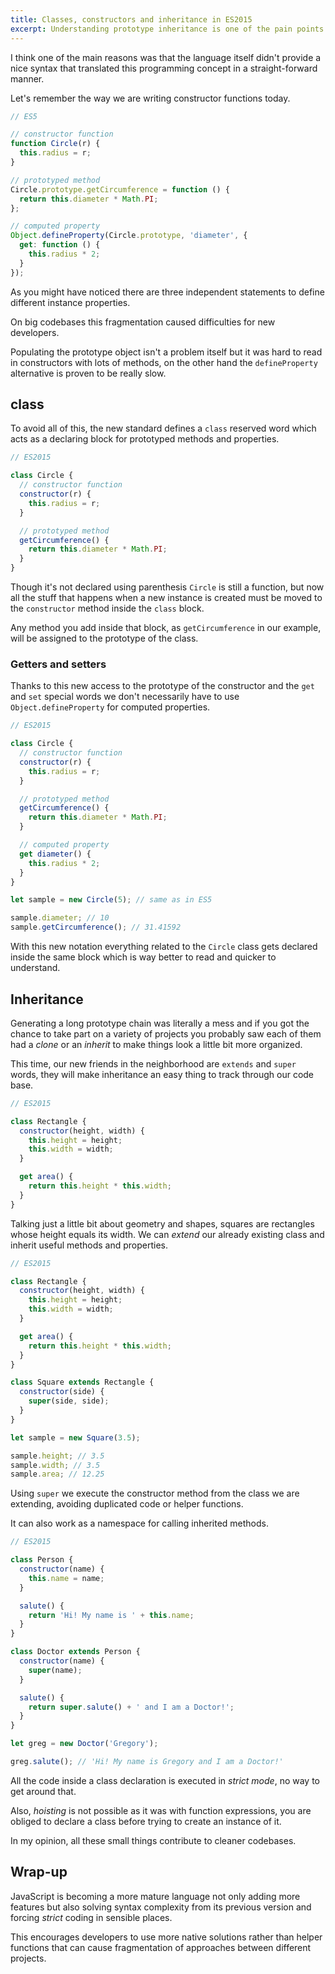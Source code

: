 ```yaml
---
title: Classes, constructors and inheritance in ES2015
excerpt: Understanding prototype inheritance is one of the pain points for JavaScript developers.
---
```


I think one of the main reasons was that the language itself didn't provide a nice syntax that translated this programming concept in a straight-forward manner.

Let's remember the way we are writing constructor functions today.

```js
// ES5

// constructor function
function Circle(r) {
  this.radius = r;
}

// prototyped method
Circle.prototype.getCircumference = function () {
  return this.diameter * Math.PI;
};

// computed property
Object.defineProperty(Circle.prototype, 'diameter', {
  get: function () {
    this.radius * 2;
  }
});
```

As you might have noticed there are three independent statements to define different instance properties.

On big codebases this fragmentation caused difficulties for new developers.

Populating the prototype object isn't a problem itself but it was hard to read in constructors with lots of methods, on the other hand the `defineProperty` alternative is proven to be really slow.

## class

To avoid all of this, the new standard defines a `class` reserved word which acts as a declaring block for prototyped methods and properties.

```js
// ES2015

class Circle {
  // constructor function
  constructor(r) {
    this.radius = r;
  }

  // prototyped method
  getCircumference() {
    return this.diameter * Math.PI;
  }
}
```

Though it's not declared using parenthesis `Circle` is still a function, but now all the stuff that happens when a new instance is created must be moved to the `constructor` method inside the `class` block.

Any method you add inside that block, as `getCircumference` in our example, will be assigned to the prototype of the class.

### Getters and setters

Thanks to this new access to the prototype of the constructor and the `get` and `set` special words we don't necessarily have to use `Object.defineProperty` for computed properties.

```js
// ES2015

class Circle {
  // constructor function
  constructor(r) {
    this.radius = r;
  }

  // prototyped method
  getCircumference() {
    return this.diameter * Math.PI;
  }

  // computed property
  get diameter() {
    this.radius * 2;
  }
}

let sample = new Circle(5); // same as in ES5

sample.diameter; // 10
sample.getCircumference(); // 31.41592
```

With this new notation everything related to the `Circle` class gets declared inside the same block which is way better to read and quicker to understand.

## Inheritance

Generating a long prototype chain was literally a mess and if you got the chance to take part on a variety of projects you probably saw each of them had a _clone_ or an _inherit_ to make things look a little bit more organized.

This time, our new friends in the neighborhood are `extends` and `super` words, they will make inheritance an easy thing to track through our code base.

```js
// ES2015

class Rectangle {
  constructor(height, width) {
    this.height = height;
    this.width = width;
  }

  get area() {
    return this.height * this.width;
  }
}
```

Talking just a little bit about geometry and shapes, squares are rectangles whose height equals its width. We can _extend_ our already existing class and inherit useful methods and properties.

```js
// ES2015

class Rectangle {
  constructor(height, width) {
    this.height = height;
    this.width = width;
  }

  get area() {
    return this.height * this.width;
  }
}

class Square extends Rectangle {
  constructor(side) {
    super(side, side);
  }
}

let sample = new Square(3.5);

sample.height; // 3.5
sample.width; // 3.5
sample.area; // 12.25
```

Using `super` we execute the constructor method from the class we are extending, avoiding duplicated code or helper functions.

It can also work as a namespace for calling inherited methods.

```js
// ES2015

class Person {
  constructor(name) {
    this.name = name;
  }

  salute() {
    return 'Hi! My name is ' + this.name;
  }
}

class Doctor extends Person {
  constructor(name) {
    super(name);
  }

  salute() {
    return super.salute() + ' and I am a Doctor!';
  }
}

let greg = new Doctor('Gregory');

greg.salute(); // 'Hi! My name is Gregory and I am a Doctor!'
```

All the code inside a class declaration is executed in _strict mode_, no way to get around that.

Also, _hoisting_ is not possible as it was with function expressions, you are obliged to declare a class before trying to create an instance of it.

In my opinion, all these small things contribute to cleaner codebases.

## Wrap-up

JavaScript is becoming a more mature language not only adding more features but also solving syntax complexity from its previous version and forcing _strict_ coding in sensible places.

This encourages developers to use more native solutions rather than helper functions that can cause fragmentation of approaches between different projects.
